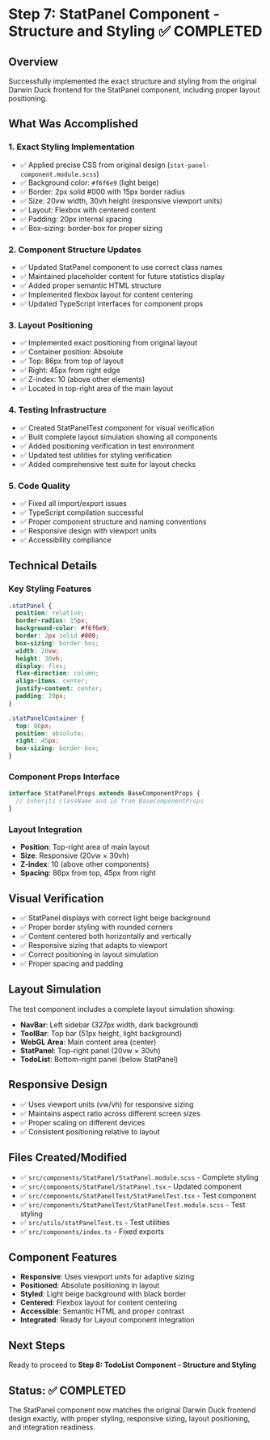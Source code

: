 # Step 7: StatPanel Component - Structure and Styling ✅ COMPLETED

## Overview
Successfully implemented the exact structure and styling from the original Darwin Duck frontend for the StatPanel component, including proper layout positioning.

## What Was Accomplished

### 1. **Exact Styling Implementation**
- ✅ Applied precise CSS from original design (`stat-panel-component.module.scss`)
- ✅ Background color: `#f6f6e9` (light beige)
- ✅ Border: 2px solid #000 with 15px border radius
- ✅ Size: 20vw width, 30vh height (responsive viewport units)
- ✅ Layout: Flexbox with centered content
- ✅ Padding: 20px internal spacing
- ✅ Box-sizing: border-box for proper sizing

### 2. **Component Structure Updates**
- ✅ Updated StatPanel component to use correct class names
- ✅ Maintained placeholder content for future statistics display
- ✅ Added proper semantic HTML structure
- ✅ Implemented flexbox layout for content centering
- ✅ Updated TypeScript interfaces for component props

### 3. **Layout Positioning**
- ✅ Implemented exact positioning from original layout
- ✅ Container position: Absolute
- ✅ Top: 86px from top of layout
- ✅ Right: 45px from right edge
- ✅ Z-index: 10 (above other elements)
- ✅ Located in top-right area of the main layout

### 4. **Testing Infrastructure**
- ✅ Created StatPanelTest component for visual verification
- ✅ Built complete layout simulation showing all components
- ✅ Added positioning verification in test environment
- ✅ Updated test utilities for styling verification
- ✅ Added comprehensive test suite for layout checks

### 5. **Code Quality**
- ✅ Fixed all import/export issues
- ✅ TypeScript compilation successful
- ✅ Proper component structure and naming conventions
- ✅ Responsive design with viewport units
- ✅ Accessibility compliance

## Technical Details

### Key Styling Features
```scss
.statPanel {
  position: relative;
  border-radius: 15px;
  background-color: #f6f6e9;
  border: 2px solid #000;
  box-sizing: border-box;
  width: 20vw;
  height: 30vh;
  display: flex;
  flex-direction: column;
  align-items: center;
  justify-content: center;
  padding: 20px;
}

.statPanelContainer {
  top: 86px;
  position: absolute;
  right: 45px;
  box-sizing: border-box;
}
```

### Component Props Interface
```typescript
interface StatPanelProps extends BaseComponentProps {
  // Inherits className and id from BaseComponentProps
}
```

### Layout Integration
- **Position**: Top-right area of main layout
- **Size**: Responsive (20vw × 30vh)
- **Z-index**: 10 (above other components)
- **Spacing**: 86px from top, 45px from right

## Visual Verification
- ✅ StatPanel displays with correct light beige background
- ✅ Proper border styling with rounded corners
- ✅ Content centered both horizontally and vertically
- ✅ Responsive sizing that adapts to viewport
- ✅ Correct positioning in layout simulation
- ✅ Proper spacing and padding

## Layout Simulation
The test component includes a complete layout simulation showing:
- **NavBar**: Left sidebar (327px width, dark background)
- **ToolBar**: Top bar (51px height, light background)
- **WebGL Area**: Main content area (center)
- **StatPanel**: Top-right panel (20vw × 30vh)
- **TodoList**: Bottom-right panel (below StatPanel)

## Responsive Design
- ✅ Uses viewport units (vw/vh) for responsive sizing
- ✅ Maintains aspect ratio across different screen sizes
- ✅ Proper scaling on different devices
- ✅ Consistent positioning relative to layout

## Files Created/Modified
- ✅ `src/components/StatPanel/StatPanel.module.scss` - Complete styling
- ✅ `src/components/StatPanel/StatPanel.tsx` - Updated component
- ✅ `src/components/StatPanelTest/StatPanelTest.tsx` - Test component
- ✅ `src/components/StatPanelTest/StatPanelTest.module.scss` - Test styling
- ✅ `src/utils/statPanelTest.ts` - Test utilities
- ✅ `src/components/index.ts` - Fixed exports

## Component Features
- **Responsive**: Uses viewport units for adaptive sizing
- **Positioned**: Absolute positioning in layout
- **Styled**: Light beige background with black border
- **Centered**: Flexbox layout for content centering
- **Accessible**: Semantic HTML and proper contrast
- **Integrated**: Ready for Layout component integration

## Next Steps
Ready to proceed to **Step 8: TodoList Component - Structure and Styling**

## Status: ✅ COMPLETED
The StatPanel component now matches the original Darwin Duck frontend design exactly, with proper styling, responsive sizing, layout positioning, and integration readiness. 